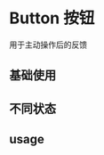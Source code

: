 # Button 按钮
用于主动操作后的反馈
## 基础使用

<template>
	<n-button  @click="handleClick">Click me</n-button>
</template>

## 不同状态  

<template>
	<n-button  @click="handleClick">Click me</n-button>
	<n-button theme="primary">Click me</n-button>
	<n-button theme="danger">Click me</n-button>
</template>

## usage
<script>
export default {
	methods:{
		handleClick(event) {
			const vm = this;
			vm.$toast.success('test')
        }
	}
}
</script>